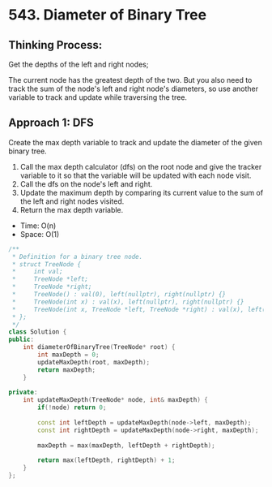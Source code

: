 # 543. Diameter of Binary Tree

## Thinking Process:


Get the depths of the left and right nodes;

The current node has the greatest depth of the two. But you also need to track the sum of the node's left and right node's diameters, so use another variable to track and update while traversing the tree.

## Approach 1: DFS


Create the max depth variable to track and update the diameter of the given binary tree.

1. Call the max depth calculator (dfs) on the root node and give the tracker variable to it so that the variable will be updated with each node visit.
2. Call the dfs on the node's left and right.
3. Update the maximum depth by comparing its current value to the sum of the left and right nodes visited.
4. Return the max depth variable.


- Time: O(n)
- Space: O(1)

```cpp
/**
 * Definition for a binary tree node.
 * struct TreeNode {
 *     int val;
 *     TreeNode *left;
 *     TreeNode *right;
 *     TreeNode() : val(0), left(nullptr), right(nullptr) {}
 *     TreeNode(int x) : val(x), left(nullptr), right(nullptr) {}
 *     TreeNode(int x, TreeNode *left, TreeNode *right) : val(x), left(left), right(right) {}
 * };
 */
class Solution {
public:
    int diameterOfBinaryTree(TreeNode* root) {
        int maxDepth = 0;
        updateMaxDepth(root, maxDepth);
        return maxDepth;
    }
    
private: 
    int updateMaxDepth(TreeNode* node, int& maxDepth) {
        if(!node) return 0;
        
        const int leftDepth = updateMaxDepth(node->left, maxDepth);
        const int rightDepth = updateMaxDepth(node->right, maxDepth);
        
        maxDepth = max(maxDepth, leftDepth + rightDepth);
        
        return max(leftDepth, rightDepth) + 1;
    }
};

```
